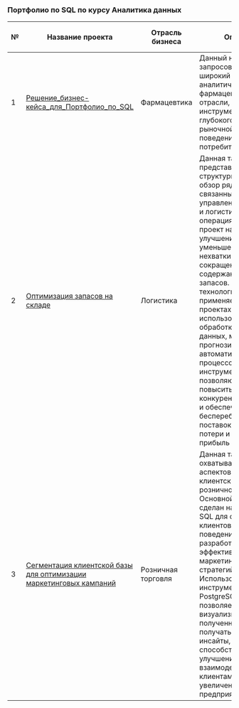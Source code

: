 ### Портфолио по SQL по курсу Аналитика данных


| № | Название проекта | Отрасль бизнеса | Описание |  Используемые функции и инструменты | Презентация проекта |                               
|---|----------------------------|-----------------|-------------------------------------------------------------------------|------------------------|---------------------|
| 1 | [Решение_бизнес-кейса_для_Портфолио_по_SQL](https://github.com/Oleg-GRSH/portfolio_sql/tree/467e412c3292cbb62e6eff57aa2285f7bed04976/%D0%A0%D0%B5%D1%88%D0%B5%D0%BD%D0%B8%D0%B5_%D0%B1%D0%B8%D0%B7%D0%BD%D0%B5%D1%81-%D0%BA%D0%B5%D0%B9%D1%81%D0%B0_%D0%B4%D0%BB%D1%8F_%D0%9F%D0%BE%D1%80%D1%82%D1%84%D0%BE%D0%BB%D0%B8%D0%BE_%D0%BF%D0%BE_SQL)| Фармацевтика | Данный набор SQL-запросов решает широкий спектр аналитических задач в фармацевтической отрасли, предоставляя инструменты для глубокого понимания рыночной ситуации и поведения потребителей | SUM(), GROUP BY, ORDER BY, LIMIT, HAVING, JOIN, COUNT(DISTINCT...),  Окн. функ.: SUM() OVER(PARTITION BY..., ONCAT_WS(),  WITH, UNION ALL |  [Презентация Портфолио по Аналитике: Аналитика аптечных продаж]( https://drive.google.com/file/d/1nazao5CN4rKjqOqwuxCMq1az7V0DmK6N/view?usp=sharing) |
| 2 | [Оптимизация запасов на складе](https://github.com/Oleg-GRSH/portfolio_sql/tree/467e412c3292cbb62e6eff57aa2285f7bed04976/%D0%94%D1%80%D1%83%D0%B3%D0%B8%D0%B5%20%D0%BF%D1%80%D0%BE%D0%B5%D0%BA%D1%82%D1%8B/%D0%9E%D0%BF%D1%80%D0%B5%D0%B4%D0%B5%D0%BB%D0%B5%D0%BD%D0%B8%D0%B5%20%D0%BE%D0%BF%D1%82%D0%B8%D0%BC%D0%B0%D0%BB%D1%8C%D0%BD%D0%BE%D0%B3%D0%BE%20%D1%83%D1%80%D0%BE%D0%B2%D0%BD%D1%8F%20%D0%B7%D0%B0%D0%BF%D0%B0%D1%81%D0%BE%D0%B2%20%D0%BD%D0%B0%20%D1%81%D0%BA%D0%BB%D0%B0%D0%B4%D0%B5) | Логистика | Данная таблица представляет собой структурированный обзор ряда проектов, связанных с управлением запасами и логистическими операциями. Каждый проект направлен на улучшение процессов, уменьшение рисков нехватки товаров и сокращение затрат на содержание излишних запасов. Ключевые технологии, применяемые в проектах, включают использование SQL для обработки и анализа данных, методов прогнозирования и автоматизации бизнес-процессов. Эти инструменты позволяют компаниям повысить свою конкурентоспособность и обеспечить бесперебойность поставок, снижая потери и увеличивая прибыль| SQL, ABC-анализ, Visualization tools (Power BI, Tableau) | [Презентация: Оптимизация запасов с помощью SQL и аналитики данных](https://drive.google.com/file/d/1TQ6cqP8GeYk0Lr-_dCiJ3bYdgJSHSiAD/view?usp=sharing) |
| 3 | [Сегментация клиентской базы для оптимизации маркетинговых кампаний](https://github.com/Oleg-GRSH/portfolio_sql/tree/467e412c3292cbb62e6eff57aa2285f7bed04976/%D0%94%D1%80%D1%83%D0%B3%D0%B8%D0%B5%20%D0%BF%D1%80%D0%BE%D0%B5%D0%BA%D1%82%D1%8B/%D0%A1%D0%B5%D0%B3%D0%BC%D0%B5%D0%BD%D1%82%D0%B0%D1%86%D0%B8%D1%8F%20%D0%BA%D0%BB%D0%B8%D0%B5%D0%BD%D1%82%D1%81%D0%BA%D0%BE%D0%B9%20%D0%B1%D0%B0%D0%B7%D1%8B%20%D0%B4%D0%BB%D1%8F%20%D0%BE%D0%BF%D1%82%D0%B8%D0%BC%D0%B8%D0%B7%D0%B0%D1%86%D0%B8%D0%B8%20%D0%BC%D0%B0%D1%80%D0%BA%D0%B5%D1%82%D0%B8%D0%BD%D0%B3%D0%BE%D0%B2%D1%8B%D1%85%20%D0%BA%D0%B0%D0%BC%D0%BF%D0%B0%D0%BD%D0%B8%D0%B9) | Розничная торговля | Данная таблица охватывает ряд важных аспектов работы с клиентскими данными в розничной торговле. Основной акцент сделан на применении SQL для сегментации клиентов, анализа их поведения и разработки эффективных маркетинговых стратегий. Использование инструментов вроде PostgreSQL и Tableau позволяет визуализировать полученные данные и получать ценные инсайты, способствующие улучшению взаимодействия с клиентами и увеличению выручки предприятия | SQL, PostgreSQL, Tableau| [Презентация: Сегментация клиентской базы для оптимизации маркетинговых кампаний](https://drive.google.com/file/d/1R_zFntjWMtYRwQ71YQkK6baxFA_Rc7ip/view?usp=sharing)        |

